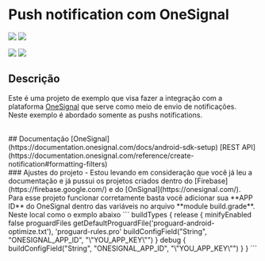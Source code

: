 # Push notification com OneSignal

<img src="https://img.shields.io/github/last-commit/gabriel-secchi/TesteAppOneSignal" />
<img src="https://img.shields.io/snyk/vulnerabilities/github/gabriel-secchi/TesteAppOneSignal" />
<p>
<img src="https://img.shields.io/github/languages/top/gabriel-secchi/TesteAppOneSignal" />
<img src="https://img.shields.io/github/repo-size/gabriel-secchi/TesteAppOneSignal" />
</p>

## Descrição
Este é uma projeto de exemplo que visa fazer a integração com a plataforma [OneSignal](https://onesignal.com/) que serve como meio de envio de notificações.<br>
Neste exemplo é abordado somente as pushs notifications.

<br>
## Documentação
[OneSignal](https://documentation.onesignal.com/docs/android-sdk-setup)
[REST API](https://documentation.onesignal.com/reference/create-notification#formatting-filters)

<br>
### Ajustes do projeto
- Estou levando em consideração que você já leu a documentação e já pussui os projetos criados dentro do [Firebase](https://firebase.google.com/) e do [OnSignal](https://onesignal.com/).<br>
Para esse projeto funcionar corretamente basta você adicionar sua **APP ID** do OneSignal dentro das variáveis no arquivo **module build.grade**.
Neste local como o exmplo abaixo
```
buildTypes {
  release {
    minifyEnabled false
      proguardFiles getDefaultProguardFile('proguard-android-optimize.txt'), 'proguard-rules.pro'
      buildConfigField("String", "ONESIGNAL_APP_ID", "\"YOU_APP_KEY\"")
    }
    debug {
      buildConfigField("String", "ONESIGNAL_APP_ID", "\"YOU_APP_KEY\"")
    }
}
```
